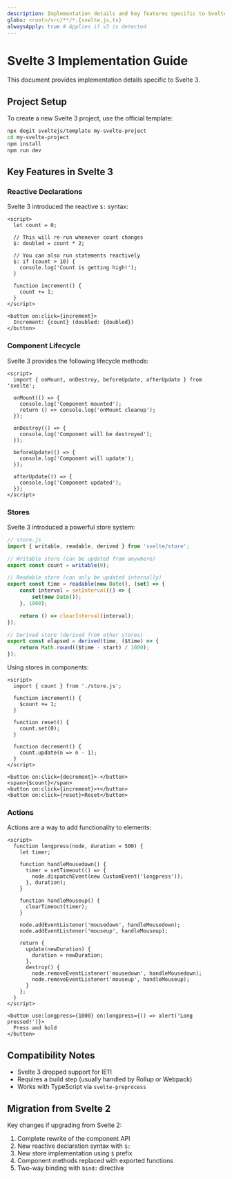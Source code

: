 ```yaml
---
description: Implementation details and key features specific to Svelte 3.
globs: <root>/src/**/*.{svelte,js,ts}
alwaysApply: true # Applies if v3 is detected
---
```


# Svelte 3 Implementation Guide

This document provides implementation details specific to Svelte 3.

## Project Setup

To create a new Svelte 3 project, use the official template:

```bash
npx degit sveltejs/template my-svelte-project
cd my-svelte-project
npm install
npm run dev
```

## Key Features in Svelte 3

### Reactive Declarations

Svelte 3 introduced the reactive `$:` syntax:

```svelte
<script>
  let count = 0;

  // This will re-run whenever count changes
  $: doubled = count * 2;

  // You can also run statements reactively
  $: if (count > 10) {
    console.log('Count is getting high!');
  }

  function increment() {
    count += 1;
  }
</script>

<button on:click={increment}>
  Increment: {count} (doubled: {doubled})
</button>
```

### Component Lifecycle

Svelte 3 provides the following lifecycle methods:

```svelte
<script>
  import { onMount, onDestroy, beforeUpdate, afterUpdate } from 'svelte';

  onMount(() => {
    console.log('Component mounted');
    return () => console.log('onMount cleanup');
  });

  onDestroy(() => {
    console.log('Component will be destroyed');
  });

  beforeUpdate(() => {
    console.log('Component will update');
  });

  afterUpdate(() => {
    console.log('Component updated');
  });
</script>
```

### Stores

Svelte 3 introduced a powerful store system:

```javascript
// store.js
import { writable, readable, derived } from 'svelte/store';

// Writable store (can be updated from anywhere)
export const count = writable(0);

// Readable store (can only be updated internally)
export const time = readable(new Date(), (set) => {
	const interval = setInterval(() => {
		set(new Date());
	}, 1000);

	return () => clearInterval(interval);
});

// Derived store (derived from other stores)
export const elapsed = derived(time, ($time) => {
	return Math.round(($time - start) / 1000);
});
```

Using stores in components:

```svelte
<script>
  import { count } from './store.js';

  function increment() {
    $count += 1;
  }

  function reset() {
    count.set(0);
  }

  function decrement() {
    count.update(n => n - 1);
  }
</script>

<button on:click={decrement}>-</button>
<span>{$count}</span>
<button on:click={increment}>+</button>
<button on:click={reset}>Reset</button>
```

### Actions

Actions are a way to add functionality to elements:

```svelte
<script>
  function longpress(node, duration = 500) {
    let timer;

    function handleMousedown() {
      timer = setTimeout(() => {
        node.dispatchEvent(new CustomEvent('longpress'));
      }, duration);
    }

    function handleMouseup() {
      clearTimeout(timer);
    }

    node.addEventListener('mousedown', handleMousedown);
    node.addEventListener('mouseup', handleMouseup);

    return {
      update(newDuration) {
        duration = newDuration;
      },
      destroy() {
        node.removeEventListener('mousedown', handleMousedown);
        node.removeEventListener('mouseup', handleMouseup);
      }
    };
  }
</script>

<button use:longpress={1000} on:longpress={() => alert('Long pressed!')}>
  Press and hold
</button>
```

## Compatibility Notes

-   Svelte 3 dropped support for IE11
-   Requires a build step (usually handled by Rollup or Webpack)
-   Works with TypeScript via `svelte-preprocess`

## Migration from Svelte 2

Key changes if upgrading from Svelte 2:

1. Complete rewrite of the component API
2. New reactive declaration syntax with `$:`
3. New store implementation using `$` prefix
4. Component methods replaced with exported functions
5. Two-way binding with `bind:` directive
```

